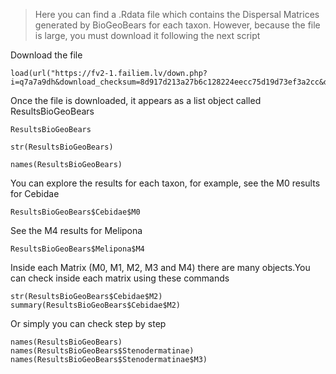 > Here you can find a .Rdata file which contains the Dispersal Matrices generated by BioGeoBears for each taxon. However, because the file is large, you must download it following the next script


Download the file 

``` 
load(url("https://fv2-1.failiem.lv/down.php?i=q7a7a9dh&download_checksum=8d917d213a27b6c128224eecc75d19d73ef3a2cc&download_timestamp=1536126729"))
```

Once the file is downloaded, it appears as a list object called ResultsBioGeoBears

```
ResultsBioGeoBears

str(ResultsBioGeoBears)

names(ResultsBioGeoBears)
```

You can explore the results for each taxon, for example, see the M0 results for Cebidae

```
ResultsBioGeoBears$Cebidae$M0
```

See the M4 results for Melipona
```
ResultsBioGeoBears$Melipona$M4
```

Inside each Matrix (M0, M1, M2, M3 and M4) there are many objects.You can check inside each matrix using these commands

```
str(ResultsBioGeoBears$Cebidae$M2)
summary(ResultsBioGeoBears$Cebidae$M2)
```

Or simply you can check step by step

```
names(ResultsBioGeoBears)
names(ResultsBioGeoBears$Stenodermatinae)
names(ResultsBioGeoBears$Stenodermatinae$M3)
```


